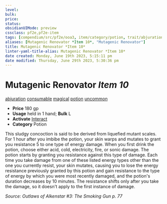 ```yaml
---
level:
bulk:
price:
status:
obsidianUIMode: preview
cssclass: pf2e,pf2e-item
tags: [compendium/src/pf2e/ooa3, item/category/potion, trait/abjuration, trait/consumable, trait/magical, trait/potion, trait/uncommon]
aliases: [Mutagenic Renovator *Item 10*, "Mutagenic Renovator"]
title: Mutagenic Renovator *Item 10*
linter-yaml-title-alias: Mutagenic Renovator *Item 10*
date created: Monday, June 19th 2023, 5:15:11 pm
date modified: Thursday, June 29th 2023, 5:30:36 pm
---
```


# Mutagenic Renovator *Item 10*

[abjuration](rules/traits/abjuration.md) [consumable](rules/traits/consumable.md) [magical](rules/traits/magical.md) [potion](rules/traits/potion.md) [uncommon](rules/traits/uncommon.md)  

- **Price** 180 gp
- **Usage** held in 1 hand; **Bulk** L
- **Activate** [Interact](rules/actions/interact.md)
- **Category** Potion

This sludgy concoction is said to be derived from liquefied mutant scales. For 1 hour after you imbibe the potion, your skin warps and mutates to grant you resistance 5 to one type of energy damage. When you first drink the potion, choose either acid, cold, electricity, fire, or sonic damage. The potion starts by granting you resistance against this type of damage. Each time you take damage from one of these listed energy types other than the one you currently resist, your skin mutates, causing you to lose the energy resistance previously granted by this potion and gain resistance to the type of energy by which you were most recently damaged, and the potion's duration decreases by 10 minutes. The resistance shifts only after you take the damage, so it doesn't apply to the first instance of damage.

*Source: Outlaws of Alkenstar #3: The Smoking Gun p. 77*
